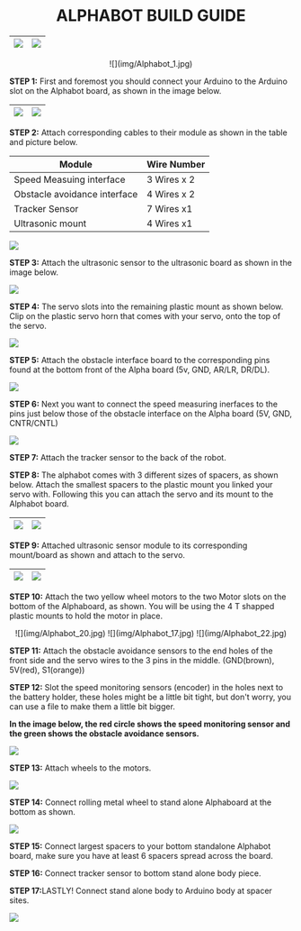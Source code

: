 <h1 align="center">ALPHABOT BUILD GUIDE</h1>

|![](img/Alpha_main.jpg) |![](img/Alpha_main3.jpg)
|-|-|

<center>![](img/Alphabot_1.jpg)</center>


<b>STEP 1:</b> First and foremost you should connect your Arduino to the Arduino slot on the Alphabot board, as shown in the image below.


|![](img/Alphabot_2.jpg) |![](img/Alphabot_3.jpg)
|-|-|

<b>STEP 2:</b> Attach corresponding cables to their module as shown in the table and picture below.
 
|Module| Wire Number|
|-|-|
| Speed Measuing interface| 3 Wires x 2|
| Obstacle avoidance interface| 4 Wires x 2|
| Tracker Sensor| 7 Wires x1|
| Ultrasonic mount| 4 Wires x1|
  
![](img/Alphabot_6.jpg)

<b>STEP 3:</b> Attach the ultrasonic sensor to the ultrasonic board as shown in the image below.

![](img/Alphabot_7.jpg)

<b>STEP 4:</b> The servo slots into the remaining plastic mount as shown below. Clip on the plastic servo horn that comes with your servo, onto the top of the servo.

![](img/Alphabot_8.jpg)

<b>STEP 5:</b> Attach the obstacle interface board to the corresponding pins found at the bottom front of the Alpha board (5v, GND, AR/LR, DR/DL).

![](img/Alphabot_10.jpg)

<b>STEP 6:</b> Next you want to connect the speed measuring inerfaces to the pins just below those of the obstacle interface on the Alpha board (5V, GND, CNTR/CNTL)

![](img/Alphabot_12.jpg)

<b>STEP 7:</b> Attach the tracker sensor to the back of the robot.

<b>STEP 8:</b> The alphabot comes with 3 different sizes of spacers, as shown below. Attach the smallest spacers to the plastic mount you linked your servo with.
 Following this you can attach the servo and its mount to the Alphabot board.


|![](img/Alphabot_13.jpg)| ![](img/Alphabot_14.jpg)|
|-|-|



<b>STEP 9:</b> Attached ultrasonic sensor module to its corresponding mount/board as shown and attach to the servo.

|![](img/Alphabot_15.jpg)| ![](img/Alphabot_16.jpg)|
|-|-|


<b>STEP 10:</b> Attach the two yellow wheel motors to the two Motor slots on the bottom of the Alphaboard, as shown. You will be using the 4 T shapped plastic mounts to hold the motor in place.


<center>![](img/Alphabot_20.jpg) ![](img/Alphabot_17.jpg)  ![](img/Alphabot_22.jpg)</center>


<b>STEP 11:</b> Attach the obstacle avoidance sensors to the end holes of the front side and the servo wires to the 3 pins in the middle. (GND(brown), 5V(red), S1(orange))

<b>STEP 12:</b> Slot the speed monitoring sensors (encoder) in the holes next to the battery holder, these holes might be a little bit tight,
 but don't worry, you can use a file to make them a little bit bigger.
 
<b> In the image below, the red circle shows the speed monitoring sensor and the green shows the obstacle avoidance sensors.</b>

![](img/Alphabot_18.jpg)

<b>STEP 13:</b> Attach wheels to the motors.

![](img/Alphabot_23.jpg)


<b>STEP 14:</b> Connect rolling metal wheel to stand alone Alphaboard at the bottom as shown.

![](img/Alphabot_24.jpg)

<b>STEP 15:</b> Connect largest spacers to your bottom standalone Alphabot board, make sure you have at least 6 spacers spread across the board.

<b>STEP 16:</b> Connect tracker sensor to bottom stand alone body piece.

<b> STEP 17:</b>LASTLY! Connect stand alone body to Arduino body at spacer sites.

![](img/Alphabot_25.jpg)